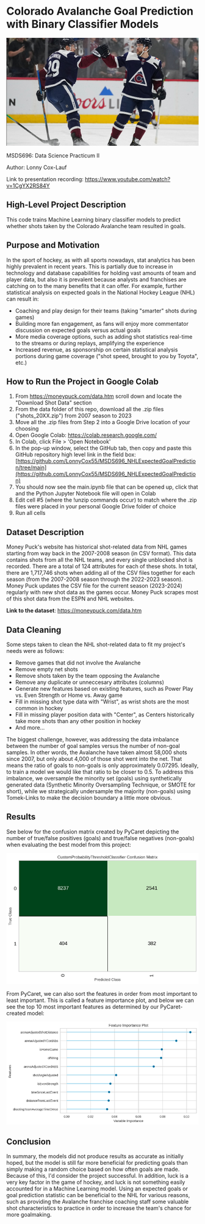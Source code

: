 # **Colorado Avalanche Goal Prediction with Binary Classifier Models**

![alt text](images/avs.PNG "The CO Avalanche")

MSDS696: Data Science Practicum II

Author: Lonny Cox-Lauf

Link to presentation recording: https://www.youtube.com/watch?v=1CgYX2RS84Y

## High-Level Project Description

This code trains Machine Learning binary classifier models to predict whether shots taken by the Colorado Avalanche team resulted in goals.

## Purpose and Motivation

In the sport of hockey, as with all sports nowadays, stat analytics has been highly prevalent in recent years. This is partially due to increase in technology and database capabilities for holding vast amounts of team and player data, but also it is prevalent because analysts and franchises are catching on to the many benefits that it can offer. For example, further statistical analysis on expected goals in the National Hockey League (NHL) can result in:

* Coaching and play design for their teams (taking "smarter" shots during games)
* Building more fan engagement, as fans will enjoy more commentator discussion on expected goals versus actual goals
* More media coverage options, such as adding shot statistics real-time to the streams or during replays, amplifying the experience
* Increased revenue, as sponsorship on certain statistical analysis portions during game coverage ("shot speed, brought to you by Toyota", etc.)

## How to Run the Project in Google Colab

1. From https://moneypuck.com/data.htm scroll down and locate the "Download Shot Data" section
2. From the data folder of this repo, download all the .zip files ("shots_20XX.zip") from 2007 season to 2023
3. Move all the .zip files from Step 2 into a Google Drive location of your choosing
4. Open Google Colab: https://colab.research.google.com/
5. In Colab, click File > 'Open Notebook'
6. In the pop-up window, select the GitHub tab, then copy and paste this GitHub repository high level link in the field box: [https://github.com/LonnyCox55/MSDS696_NHLExpectedGoalPrediction/tree/main](https://github.com/LonnyCox55/MSDS696_NHLExpectedGoalPrediction)
7. You should now see the main.ipynb file that can be opened up, click that and the Python Jupyter Notebook file will open in Colab
8. Edit cell #5 (where the !unzip commands occur) to match where the .zip files were placed in your personal Google Drive folder of choice
9. Run all cells

## Dataset Description

Money Puck's website has historical shot-related data from NHL games starting from way back in the 2007-2008 season (in CSV format). This data contains shots from all the NHL teams, and every single unblocked shot is recorded. There are a total of 124 attributes for each of these shots. In total, there are 1,717,746 shots when adding all of the CSV files together for each season (from the 2007-2008 season through the 2022-2023 season). Money Puck updates the CSV file for the current season (2023-2024) regularly with new shot data as the games occur. Money Puck scrapes most of this shot data from the ESPN and NHL websites.

**Link to the dataset**: https://moneypuck.com/data.htm

## Data Cleaning

Some steps taken to clean the NHL shot-related data to fit my project's needs were as follows:

* Remove games that did not involve the Avalanche 
* Remove empty net shots
* Remove shots taken by the team opposing the Avalanche
* Remove any duplicate or unneccesary attributes (columns)
* Generate new features based on existing features, such as Power Play vs. Even Strength or Home vs. Away game
* Fill in missing shot type data with "Wrist", as wrist shots are the most common in hockey
* Fill in missing player position data with "Center", as Centers historically take more shots than any other position in hockey
* And more...

The biggest challenge, however, was addressing the data imbalance between the number of goal samples versus the number of non-goal samples. In other words, the Avalanche have taken almost 58,000 shots since 2007, but only about 4,000 of those shot went into the net. That means the ratio of goals to non-goals is only approximately 0.07295. Ideally, to train a model we would like that ratio to be closer to 0.5. To address this imbalance, we oversample the minority set (goals) using synthetically generated data (Synthetic Minority Oversampling Technique, or SMOTE for short), while we strategically undersample the majority (non-goals) using Tomek-Links to make the decision boundary a little more obvious.

## Results

See below for the confusion matrix created by PyCaret depicting the number of true/false positives (goals) and true/false negatives (non-goals) when evaluating the best model from this project:

![alt text](images/confMat.png "Confusion Matrix")

From PyCaret, we can also sort the features in order from most important to least important. This is called a feature importance plot, and below we can see the top 10 most important features as determined by our PyCaret-created model:

![alt text](images/featImp.png "Feature Importance Plot")

## Conclusion

In summary, the models did not produce results as accurate as initially hoped, but the model is still far more beneficial for predicting goals than simply making a random choice based on how often goals are made. Because of this, I'd consider the project successful. In addition, luck is a very key factor in the game of hockey, and luck is not something easily accounted for in a Machine Learning model. Using an expected goals or goal prediction statistic can be beneficial to the NHL for various reasons, such as providing the Avalanche franchise coaching staff some valuable shot characteristics to practice in order to increase the team's chance for more goalmaking.
